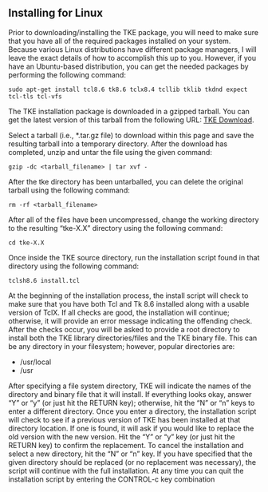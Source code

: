 ## Installing for Linux

Prior to downloading/installing the TKE package, you will need to make sure that you have all of the required packages installed on your system.  Because various Linux distributions have different package managers, I will leave the exact details of how to accomplish this up to you.  However, if you have an Ubuntu-based distribution, you can get the needed packages by performing the following command:

`sudo apt-get install tcl8.6 tk8.6 tclx8.4 tcllib tklib tkdnd expect tcl-tls tcl-vfs`

The TKE installation package is downloaded in a gzipped tarball.  You can get the latest version of this tarball from the following URL:  [TKE Download](http://sourceforge.net/projects/tke/files/).

Select a tarball (i.e., \*.tar.gz file) to download within this page and save the resulting tarball into a temporary directory.  After the download has completed, unzip and untar the file using the given command:

`gzip -dc <tarball_filename> | tar xvf -`

After the tke directory has been untarballed, you can delete the original tarball using the following command:

`rm -rf <tarball_filename>`

After all of the files have been uncompressed, change the working directory to the resulting “tke-X.X” directory using the following command:

`cd tke-X.X`

Once inside the TKE source directory, run the installation script found in that directory using the following command:

`tclsh8.6 install.tcl`

At the beginning of the installation process, the install script will check to make sure that you have both Tcl and Tk 8.6 installed along with a usable version of TclX.  If all checks are good, the installation will continue; otherwise, it will provide an error message indicating the offending check.  After the checks occur, you will be asked to provide a root directory to install both the TKE library directories/files and the TKE binary file.  This can be any directory in your filesystem; however, popular directories are:

- /usr/local
- /usr

After specifying a file system directory, TKE will indicate the names of the directory and binary file that it will install.  If everything looks okay, answer “Y” or “y” (or just hit the RETURN key); otherwise, hit the “N” or “n” keys to enter a different directory.  Once you enter a directory, the installation script will check to see if a previous version of TKE has been installed at that directory location.  If one is found, it will ask if you would like to replace the old version with the new version.  Hit the “Y” or “y” key (or just hit the RETURN key) to confirm the replacement.  To cancel the installation and select a new directory, hit the “N” or “n” key.  If you have specified that the given directory should be replaced (or no replacement was necessary), the script will continue with the full installation.  At any time you can quit the installation script by entering the CONTROL-c key combination
